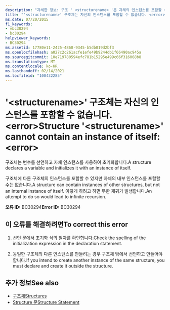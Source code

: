```yaml
---
description: "자세한 정보: 구조 ' <structurename> '은 자체의 인스턴스를 포함할 수 없습니다. <error>"
title: "'<structurename>' 구조체는 자신의 인스턴스를 포함할 수 없습니다. <error>"
ms.date: 07/20/2015
f1_keywords:
- vbc30294
- bc30294
helpviewer_keywords:
- BC30294
ms.assetid: 17780e11-2425-4860-9345-b5db019d2bf3
ms.openlocfilehash: a027c2c261acfe1efe49b9244db1f66490ac945a
ms.sourcegitcommit: 10e719780594efc781b15295e499c66f316068b8
ms.translationtype: MT
ms.contentlocale: ko-KR
ms.lasthandoff: 02/14/2021
ms.locfileid: "100432285"
---
```

# <a name="structure-structurename-cannot-contain-an-instance-of-itself-error"></a><span data-ttu-id="41bc3-103">'\<structurename>' 구조체는 자신의 인스턴스를 포함할 수 없습니다. \<error></span><span class="sxs-lookup"><span data-stu-id="41bc3-103">Structure '\<structurename>' cannot contain an instance of itself: \<error></span></span>

<span data-ttu-id="41bc3-104">구조체는 변수를 선언하고 자체 인스턴스를 사용하여 초기화합니다.</span><span class="sxs-lookup"><span data-stu-id="41bc3-104">A structure declares a variable and initializes it with an instance of itself.</span></span>  
  
 <span data-ttu-id="41bc3-105">구조체에 다른 구조체의 인스턴스를 포함할 수 있지만 자체의 내부 인스턴스를 포함할 수는 없습니다.</span><span class="sxs-lookup"><span data-stu-id="41bc3-105">A structure can contain instances of other structures, but not an internal instance of itself.</span></span> <span data-ttu-id="41bc3-106">이렇게 하려고 하면 무한 재귀가 발생합니다.</span><span class="sxs-lookup"><span data-stu-id="41bc3-106">An attempt to do so would lead to infinite recursion.</span></span>  
  
 <span data-ttu-id="41bc3-107">**오류 ID:** BC30294</span><span class="sxs-lookup"><span data-stu-id="41bc3-107">**Error ID:** BC30294</span></span>  
  
## <a name="to-correct-this-error"></a><span data-ttu-id="41bc3-108">이 오류를 해결하려면</span><span class="sxs-lookup"><span data-stu-id="41bc3-108">To correct this error</span></span>  
  
1. <span data-ttu-id="41bc3-109">선언 문에서 초기화 식의 철자를 확인합니다.</span><span class="sxs-lookup"><span data-stu-id="41bc3-109">Check the spelling of the initialization expression in the declaration statement.</span></span>  
  
2. <span data-ttu-id="41bc3-110">동일한 구조체의 다른 인스턴스를 만들려는 경우 구조체 밖에서 선언하고 만들어야 합니다.</span><span class="sxs-lookup"><span data-stu-id="41bc3-110">If you intend to create another instance of the same structure, you must declare and create it outside the structure.</span></span>  
  
## <a name="see-also"></a><span data-ttu-id="41bc3-111">추가 정보</span><span class="sxs-lookup"><span data-stu-id="41bc3-111">See also</span></span>

- [<span data-ttu-id="41bc3-112">구조체</span><span class="sxs-lookup"><span data-stu-id="41bc3-112">Structures</span></span>](../programming-guide/language-features/data-types/structures.md)
- [<span data-ttu-id="41bc3-113">Structure 문</span><span class="sxs-lookup"><span data-stu-id="41bc3-113">Structure Statement</span></span>](../language-reference/statements/structure-statement.md)
